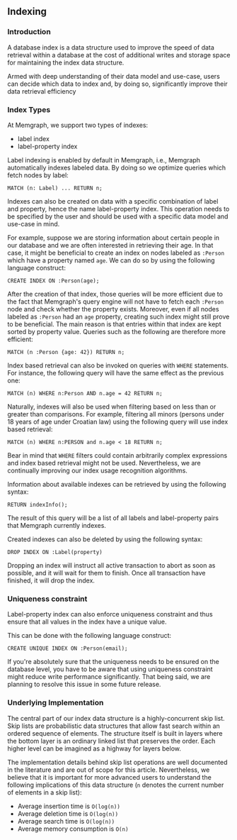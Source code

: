 ## Indexing

### Introduction

A database index is a data structure used to improve the speed of data retrieval
within a database at the cost of additional writes and storage space for
maintaining the index data structure.

Armed with deep understanding of their data model and use-case, users can decide
which data to index and, by doing so, significantly improve their data retrieval
efficiency

### Index Types

At Memgraph, we support two types of indexes:

  * label index
  * label-property index

Label indexing is enabled by default in Memgraph, i.e., Memgraph automatically
indexes labeled data. By doing so we optimize queries which fetch nodes by
label:

```opencypher
MATCH (n: Label) ... RETURN n;
```

Indexes can also be created on data with a specific combination of label and
property, hence the name label-property index. This operation needs to be
specified by the user and should be used with a specific data model and
use-case in mind.

For example, suppose we are storing information about certain people in our
database and we are often interested in retrieving their age. In that case,
it might be beneficial to create an index on nodes labeled as `:Person` which
have a property named `age`. We can do so by using the following language
construct:

```opencypher
CREATE INDEX ON :Person(age);
```

After the creation of that index, those queries will be more efficient due to
the fact that Memgraph's query engine will not have to fetch each `:Person` node
and check whether the property exists. Moreover, even if all nodes labeled as
`:Person` had an `age` property, creating such index might still prove to be
beneficial. The main reason is that entries within that index are kept sorted
by property value. Queries such as the following are therefore more efficient:

```opencypher
MATCH (n :Person {age: 42}) RETURN n;
```

Index based retrieval can also be invoked on queries with `WHERE` statements.
For instance, the following query will have the same effect as the previous
one:

```opencypher
MATCH (n) WHERE n:Person AND n.age = 42 RETURN n;
```

Naturally, indexes will also be used when filtering based on less than or
greater than comparisons. For example, filtering all minors (persons
under 18 years of age under Croatian law) using the following query will use
index based retrieval:

```opencypher
MATCH (n) WHERE n:PERSON and n.age < 18 RETURN n;
```

Bear in mind that `WHERE` filters could contain arbitrarily complex expressions
and index based retrieval might not be used. Nevertheless, we are continually
improving our index usage recognition algorithms.

Information about available indexes can be retrieved by using the following
syntax:

```opencypher
RETURN indexInfo();
```
The result of this query will be a list of all labels and label-property pairs
that Memgraph currently indexes.


Created indexes can also be deleted by using the following syntax:
```opencypher
DROP INDEX ON :Label(property)
```

Dropping an index will instruct all active transaction to abort as soon as
possible, and it will wait for them to finish. Once all transaction have
finished, it will drop the index.

### Uniqueness constraint
Label-property index can also enforce uniqueness constraint and thus ensure that
all values in the index have a unique value.

This can be done with the following language construct:
```opencypher
CREATE UNIQUE INDEX ON :Person(email);
```

If you're absolutely sure that the uniqueness needs to be ensured on the
database level, you have to be aware that using uniqueness constraint might
reduce write performance significantly.  That being said, we are planning to
resolve this issue in some future release.

### Underlying Implementation

The central part of our index data structure is a highly-concurrent skip list.
Skip lists are probabilistic data structures that allow fast search within an
ordered sequence of elements. The structure itself is built in layers where the
bottom layer is an ordinary linked list that preserves the order. Each higher
level can be imagined as a highway for layers below.

The implementation details behind skip list operations are well documented
in the literature and are out of scope for this article. Nevertheless, we
believe that it is important for more advanced users to understand the following
implications of this data structure (`n` denotes the current number of elements
in a skip list):

  * Average insertion time is `O(log(n))`
  * Average deletion time is `O(log(n))`
  * Average search time is `O(log(n))`
  * Average memory consumption is `O(n)`
